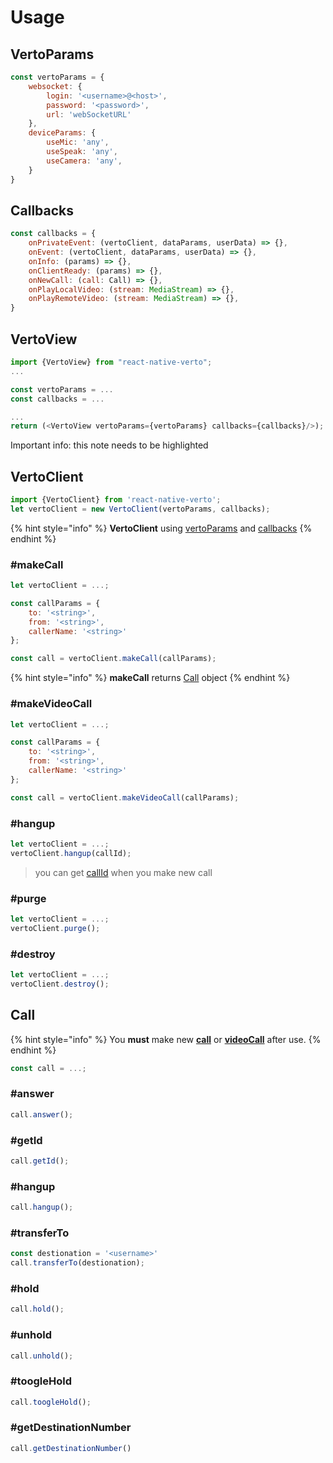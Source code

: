 # Usage

## VertoParams

```javascript
const vertoParams = {
	websocket: {
		login: '<username>@<host>',
		password: '<password>',
		url: 'webSocketURL'
	},
	deviceParams: {
		useMic: 'any',
		useSpeak: 'any',
		useCamera: 'any',
	}
}
```

## Callbacks

```javascript
const callbacks = {
	onPrivateEvent: (vertoClient, dataParams, userData) => {},
	onEvent: (vertoClient, dataParams, userData) => {},
	onInfo: (params) => {},
	onClientReady: (params) => {},
	onNewCall: (call: Call) => {},
	onPlayLocalVideo: (stream: MediaStream) => {},
	onPlayRemoteVideo: (stream: MediaStream) => {},
}
```

## VertoView

```javascript
import {VertoView} from "react-native-verto";
...

const vertoParams = ...
const callbacks = ...

...
return (<VertoView vertoParams={vertoParams} callbacks={callbacks}/>);
```

<div class="alert alert-info hints-alert">
  <div class="hints-icon"><i class="fa fa-info"></i></div>
  <div class="hints-container">
    <p>Important info: this note needs to be highlighted</p>
  </div>
</div>

## VertoClient

```javascript
import {VertoClient} from 'react-native-verto';
let vertoClient = new VertoClient(vertoParams, callbacks);
```

{% hint style="info" %}
**VertoClient** using [vertoParams](usage.md#vertoparams) and [callbacks](usage.md#callbacks)
{% endhint %}

### \#makeCall

```javascript
let vertoClient = ...;

const callParams = { 
    to: '<string>', 
    from: '<string>', 
    callerName: '<string>'
};

const call = vertoClient.makeCall(callParams);
```

{% hint style="info" %}
**makeCall** returns [Call](usage.md#call) object
{% endhint %}

### \#makeVideoCall

```javascript
let vertoClient = ...;

const callParams = { 
    to: '<string>', 
    from: '<string>', 
    callerName: '<string>'
};

const call = vertoClient.makeVideoCall(callParams);
```

### \#hangup

```javascript
let vertoClient = ...;
vertoClient.hangup(callId);
```

> you can get [callId](usage.md#makecall) when you make new call

### \#purge

```javascript
let vertoClient = ...;
vertoClient.purge();
```

### \#destroy

```javascript
let vertoClient = ...;
vertoClient.destroy();
```

## Call

{% hint style="info" %}
You **must** make new [**call**](usage.md#makecall) or [**videoCall**](usage.md#makevideocall) after use.
{% endhint %}

```javascript
const call = ...;
```

### \#answer

```javascript
call.answer();
```

### \#getId

```javascript
call.getId();
```

### \#hangup

```javascript
call.hangup();
```

### \#transferTo

```javascript
const destionation = '<username>'
call.transferTo(destionation);
```

### \#hold

```javascript
call.hold();
```

### \#unhold

```javascript
call.unhold();
```

### \#toogleHold

```javascript
call.toogleHold();
```

### \#getDestinationNumber

```javascript
call.getDestinationNumber()
```

